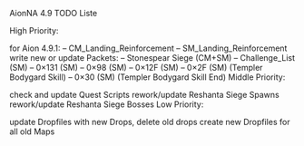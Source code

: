 AionNA 4.9 TODO Liste

High Priority:

for Aion 4.9.1:
– CM_Landing_Reinforcement
– SM_Landing_Reinforcement
write new or update Packets:
– Stonespear Siege (CM+SM)
– Challenge_List (SM)
– 0×131 (SM)
– 0×98 (SM)
– 0×12F (SM)
– 0×2F (SM) (Templer Bodygard Skill)
– 0×30 (SM) (Templer Bodygard Skill End)
Middle Priority:

check and update Quest Scripts
rework/update Reshanta Siege Spawns
rework/update Reshanta Siege Bosses
Low Priority:

update Dropfiles with new Drops, delete old drops
create new Dropfiles for all old Maps
